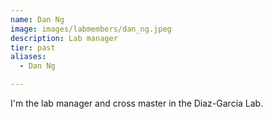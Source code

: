 ```yaml
---
name: Dan Ng
image: images/labmembers/dan_ng.jpeg
description: Lab manager
tier: past
aliases:
  - Dan Ng

---
```


I'm the lab manager and cross master in the Diaz-Garcia Lab.